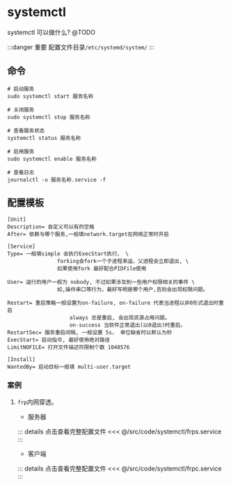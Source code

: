 # systemctl

systemctl 可以做什么? @TODO

:::danger 重要
配置文件目录``/etc/systemd/system/``
:::

## 命令
```shell
# 启动服务
sudo systemctl start 服务名称

# 关闭服务
sudo systemctl stop 服务名称

# 查看服务状态
systemctl status 服务名称

# 启用服务
sudo systemctl enable 服务名称

# 查看日志
journalctl -u 服务名称.service -f
```

## 配置模板

```shell
[Unit]
Description= 自定义可以有的空格
After= 依赖与哪个服务,一般填network.target在网络正常时开启

[Service]
Type= 一般填simple 会执行ExecStart执行， \
				forking会fork一个子进程来运，父进程会立即退出, \
				如果使用fork 最好配合PIDFile使用

User= 运行的用户一般为 nobody, 不过如果涉及到一些用户权限相关的事件 \
				如,操作串口等行为，最好写明是哪个用户,否则会出现权限问题。

Restart= 重启策略一般设置为on-failure, on-failure 代表当进程以非0形式退出时重启
					always 总是重启, 会出现资源占用问题。
					on-success 当软件正常退出(以0退出)时重启。
RestartSec= 服务重启间隔, 一般设置 5s， 单位缺省时以默认为秒
ExecStart= 启动指令, 最好使用绝对路径
LimitNOFILE= 打开文件描述符限制个数 1048576

[Install]
WantedBy= 启动目标一般填 multi-user.target
```

### 案例

1. ``frp``内网穿透。

	- 服务器

	::: details 点击查看完整配置文件
	<<< @/src/code/systemctl/frps.service
	:::

	- 客户端

	::: details 点击查看完整配置文件
	<<< @/src/code/systemctl/frpc.service
	:::
